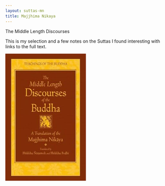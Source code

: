 ```yaml
---
layout: suttas-mn
title: Majjhima Nikaya
---
```


The Middle Length Discourses

This is my selection and a few notes on the Suttas I found interesting with links to the full text.

![The Middle Length Discourses](/assets/images/chan/majjhima.jpg)

